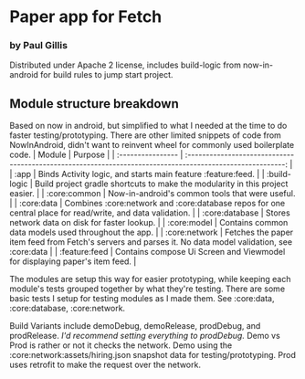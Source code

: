 # Paper app for Fetch
### by Paul Gillis

Distributed under Apache 2 license, includes build-logic from now-in-android for build rules to jump start project.

## Module structure breakdown
Based on now in android, but simplified to what I needed at the time to do faster testing/prototyping. 
There are other limited snippets of code from NowInAndroid, didn't want to reinvent wheel for commonly used boilerplate code.
| Module            | Purpose                                                                                                    |
| :---------------- | :--------------------------------------------------------------------------------------------------------: |
| :app              | Binds Activity logic, and starts main feature :feature:feed.                                               |
| :build-logic      | Build project gradle shortcuts to make the modularity in this project easier.                              |
| :core:common      | Now-in-android's common tools that were useful.                                                            |
| :core:data        | Combines :core:network and :core:database repos for one central place for read/write, and data validation. |
| :core:database    | Stores network data on disk for faster lookup.                                                             |
| :core:model       | Contains common data models used throughout the app.                                                       |
| :core:network     | Fetches the paper item feed from Fetch's servers and parses it. No data model validation, see :core:data   |
| :feature:feed     | Contains compose Ui Screen and Viewmodel for displaying paper's item feed.                                 |

The modules are setup this way for easier prototyping, while keeping each module's tests grouped together by what they're testing.
There are some basic tests I setup for testing modules as I made them. See :core:data, :core:database, :core:network.

Build Variants include demoDebug, demoRelease, prodDebug, and prodRelease. *I'd recommend setting everything to prodDebug.*
Demo vs Prod is rather or not it checks the network. Demo using the :core:network:assets/hiring.json snapshot data for testing/prototyping. 
Prod uses retrofit to make the request over the network.